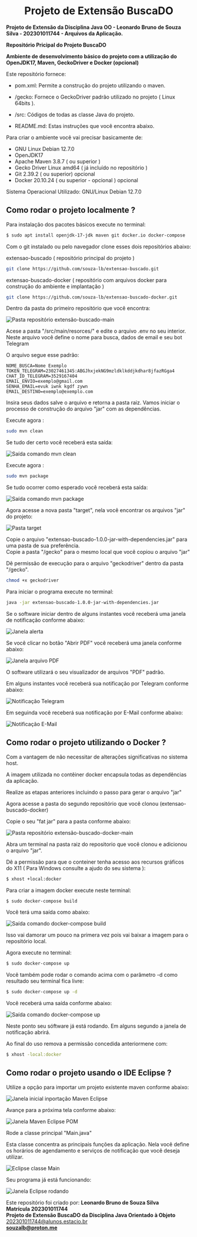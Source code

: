 <h1 align=center>Projeto de Extensão BuscaDO</h1>

<b>Projeto de Extensão da Disciplina Java OO - Leonardo Bruno de Souza Silva - 202301011744 - Arquivos da Aplicação.</b>

<b>Repositório Pricipal do Projeto BuscaDO</b>

<b>Ambiente de desenvolvimento básico do projeto com a utilização do OpenJDK17, Maven, GeckoDriver e Docker (opcional)</b>

Este repositório fornece:

* pom.xml: Permite a construção do projeto utilizando o maven.

* /gecko: Fornece o GeckoDriver padrão utilizado no projeto ( Linux 64bits ).

* /src: Códigos de todas as classe Java do projeto.

* README.md: Estas instruções que você encontra abaixo.

Para criar o ambiente você vai precisar basicamente de:

* GNU Linux Debian 12.7.0
* OpenJDK17
* Apache Maven 3.8.7 ( ou superior )
* Gecko Driver Linux amd64 ( já incluído no repositório )
* Git 2.39.2 ( ou superior) opcional
* Docker 20.10.24 ( ou superior - opcional ) opcional

Sistema Operacional Utilizado:  GNU/Linux Debian 12.7.0  


<h2>Como rodar o projeto localmente ?</h2>

Para instalação dos pacotes básicos 
execute no terminal:

```bash
$ sudo apt install openjdk-17-jdk maven git docker.io docker-compose
```

Com o git instalado ou pelo navegador clone esses dois repositórios abaixo:

extensao-buscado ( repositório principal do projeto )
```bash
git clone https://github.com/souza-lb/extensao-buscado.git
```
extensao-buscado-docker ( repositório com arquivos docker para construção do ambiente e implantação )
```bash
git clone https://github.com/souza-lb/extensao-buscado-docker.git
```

Dentro da pasta do primeiro repositório que você encontra:  

![Pasta repositório extensão-buscado-main](/imagens/pasta-extensao-buscado-main.png)  

Acese a pasta "/src/main/resorces/" e edite o arquivo .env no seu interior.  
Neste arquivo você define o nome para busca, dados de email e seu bot Telegram  

O arquivo segue esse padrão:

```
NOME_BUSCA=Nome Exemplo
TOKEN_TELEGRAM=23027461345:ABGJhxjekNG9mzldklkddjkdhar8jfazRGga4
CHAT_ID_TELEGRAM=3529167404
EMAIL_ENVIO=exemplo@gmail.com
SENHA_EMAIL=evuk iwnk kgdf zywn
EMAIL_DESTINO=exemplo@exemplo.com
```
Insira seus dados salve o arquivo e retorna a pasta raiz. Vamos iniciar o processo de construção do arquivo "jar" com as dependências.

Execute agora :

```bash
sudo mvn clean
```
Se tudo der certo você receberá esta saída:  

![Saída comando mvn clean](/imagens/mvn-clean.png)  

Execute agora :

```bash
sudo mvn package
```

Se tudo ocorrer como esperado você receberá esta saída:  

![Saída comando mvn package](/imagens/mvn-package.png)  

Agora acesse a nova pasta "target", nela você encontrar os arquivos "jar" do projeto:  

![Pasta target](/imagens/pasta-target.png)  

Copie o arquivo "extensao-buscado-1.0.0-jar-with-dependencies.jar" para uma pasta de sua preferência.  
Copie a pasta "/gecko" para o mesmo local que você copiou o arquivo "jar"

Dê permissão de execução para o arquivo "geckodriver" dentro da pasta "/gecko".  

```bash
chmod +x geckodriver
```

Para iniciar o programa execute no terminal:  

```bash
java -jar extensao-buscado-1.0.0-jar-with-dependencies.jar
```

Se o software iniciar dentro de alguns instantes você receberá uma janela de notificação conforme abaixo:  

![Janela alerta](/imagens/janela-alerta-app.png)  

Se você clicar no botão "Abrir PDF" você receberá uma janela conforme abaixo:  

![Janela arquivo PDF](/imagens/janela-arquivo-pdf-do.png)  

O software utilizará o seu visualizador de arquivos "PDF" padrão.

Em alguns instantes você receberá sua notificação por Telegram conforme abaixo:  

![Notificação Telegram](/imagens/notificacao-telegram.png)


Em seguinda você receberá sua notificação por E-Mail conforme abaixo:  

![Notificação E-Mail](/imagens/notificacao-email.png)  


<h2>Como rodar o projeto utilizando o Docker ?</h2>  

Com a vantagem de não necessitar de alterações significativas no sistema host.<p>
A imagem utilizada no contêiner docker encapsula todas as dependências da aplicação.  


Realize as etapas anteriores incluindo o passo para gerar o arquivo "jar"

Agora acesse a pasta do segundo repositório que você clonou (extensao-buscado-docker)

Copie o seu "fat jar" para a pasta conforme abaixo:  

![Pasta repositório extensão-buscado-docker-main](/imagens/pasta-extensao-buscado-docker-main.png)  

Abra um terminal na pasta raiz do repositorio que você clonou e adicionou o arquivo "jar".

Dê a permissão para que o conteiner tenha acesso aos recursos gráficos do X11 ( Para Windows consulte a ajudo do seu sistema ):

```bash
$ xhost +local:docker
```

Para criar a imagem docker execute neste terminal:  

```bash
$ sudo docker-compose build
```

Você terá uma saída como abaixo:  

![Saída comando docker-compose build](/imagens/docker-compose-build.png)  

Isso vai damorar um pouco na primera vez pois vai baixar a imagem para o repositório local.

Agora execute no terminal:

```bash
$ sudo docker-compose up
```
Você também pode rodar o comando acima com o parâmetro -d como resultado seu terminal fica livre:

```bash
$ sudo docker-compose up -d
```

Você receberá uma saída conforme abaixo:  

![Saída comando docker-compose up](/imagens/docker-compose-up.png)  

Neste ponto seu sóftware já está rodando. Em alguns segundo a janela de notificação abrirá.

Ao final do uso remova a permissão concedida anteriormene com:

```bash
$ xhost -local:docker
```

<h2>Como rodar o projeto usando o IDE Eclipse ?</h2>

Utilize a opção para importar um projeto existente maven conforme abaixo:  

![Janela inicial inportação Maven Eclipse](/imagens/eclipse-projeto-maven-existente.png)  

Avançe para a próxima tela conforme abaixo:  

![Janela Maven Eclipse POM](/imagens/eclipse-projeto-maven-existente-pom.png)  

Rode a classe principal "Main.java"  

Esta classe concentra as principais funções da aplicação. Nela você define os horários de agendamento e serviços de notificação que você deseja utilizar.  

![Eclipse classe Main](/imagens/classe-main-eclipse.png)  

Seu programa já está funcionando:  

![Janela Eclipse rodando](/imagens/classe-main-eclipse-rodando.png)  


Este repositório foi criado por: <b>Leonardo Bruno de Souza Silva</b><br>
<b>Matrícula 202301011744</b><br>
<b>Projeto de Extensão BuscaDO da Disciplina Java Orientado à Objeto</b><br>
202301011744@alunos.estacio.br<br>
<b>souzalb@proton.me</b>

